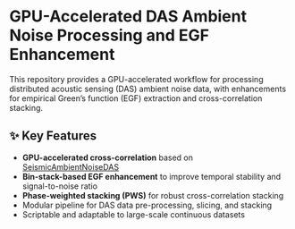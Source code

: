 # GPU-Accelerated DAS Ambient Noise Processing and EGF Enhancement

This repository provides a GPU-accelerated workflow for processing distributed acoustic sensing (DAS) ambient noise data, with enhancements for empirical Green’s function (EGF) extraction and cross-correlation stacking.

## ✨ Key Features

- **GPU-accelerated cross-correlation** based on [SeismicAmbientNoiseDAS](https://github.com/yanyangg/SeismicAmbientNoiseDAS)
- **Bin-stack-based EGF enhancement** to improve temporal stability and signal-to-noise ratio
- **Phase-weighted stacking (PWS)** for robust cross-correlation stacking
- Modular pipeline for DAS data pre-processing, slicing, and stacking
- Scriptable and adaptable to large-scale continuous datasets
